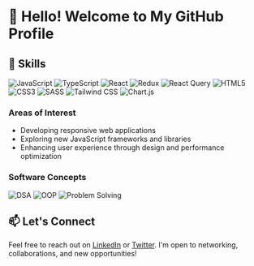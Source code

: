 # 👋 Hello! Welcome to My GitHub Profile

## 🚀 Skills
![JavaScript](https://img.shields.io/badge/-JavaScript-F7DF1E?style=flat-square&logo=javascript&logoColor=black) 
![TypeScript](https://img.shields.io/badge/-TypeScript-3178C6?style=flat-square&logo=typescript&logoColor=white) 
![React](https://img.shields.io/badge/-React-61DAFB?style=flat-square&logo=react&logoColor=black) 
![Redux](https://img.shields.io/badge/-Redux-764ABC?style=flat-square&logo=redux&logoColor=white) 
![React Query](https://img.shields.io/badge/-React%20Query-FF4154?style=flat-square&logo=reactquery&logoColor=white) 
![HTML5](https://img.shields.io/badge/-HTML5-E34F26?style=flat-square&logo=html5&logoColor=white) 
![CSS3](https://img.shields.io/badge/-CSS3-1572B6?style=flat-square&logo=css3&logoColor=white) 
![SASS](https://img.shields.io/badge/-SASS-CC6699?style=flat-square&logo=sass&logoColor=white) 
![Tailwind CSS](https://img.shields.io/badge/-Tailwind%20CSS-06B6D4?style=flat-square&logo=tailwindcss&logoColor=white) 
![Chart.js](https://img.shields.io/badge/-Chart.js-FCA121?style=flat-square&logo=chartdotjs&logoColor=white)

### Areas of Interest
- Developing responsive web applications
- Exploring new JavaScript frameworks and libraries
- Enhancing user experience through design and performance optimization

### Software Concepts
![DSA](https://img.shields.io/badge/-Data%20Structures%20&%20Algorithms-4F8BF9?style=flat-square) 
![OOP](https://img.shields.io/badge/-Object--Oriented%20Programming-FF5733?style=flat-square) 
![Problem Solving](https://img.shields.io/badge/-Problem%20Solving-FFC300?style=flat-square) 

## 📫 Let's Connect
Feel free to reach out on [LinkedIn](#) or [Twitter](#). I'm open to networking, collaborations, and new opportunities!
